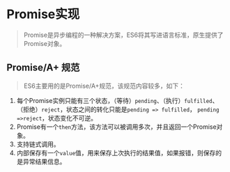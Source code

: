 # Promise实现

> Promise是异步编程的一种解决方案，ES6将其写进语言标准，原生提供了Promise对象。



## Promise/A+ 规范

> ES6主要用的是Promise/A+规范，该规范内容较多，如下：

1. 每个Promise实例只能有三个状态，（等待）`pending`、（执行）`fulfilled`、（拒绝）`reject`，状态之间的转化只能是`pending => fulfilled`， `pending =>reject`，状态变化不可逆。
2. Promise有一个`then`方法，该方法可以被调用多次，并且返回一个Promise对象。
3. 支持链式调用。
4. 内部保存有一个`value`值，用来保存上次执行的结果值，如果报错，则保存的是异常结果信息。

